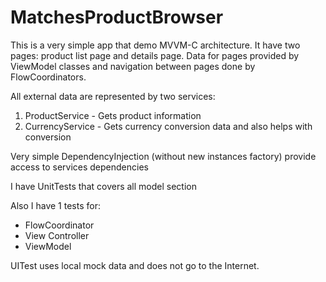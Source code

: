# MatchesProductBrowser

This is a very simple app that demo MVVM-C architecture. It have two pages: product list page and details page. Data for pages provided by ViewModel classes and navigation between pages done by FlowCoordinators. 

All external data are represented by two services:
1. ProductService - Gets product information
2. CurrencyService - Gets currency conversion data and also helps with conversion

Very simple DependencyInjection (without new instances factory) provide access to services dependencies 

I have UnitTests that covers all model section

Also I have 1 tests for:
- FlowCoordinator
- View Controller
- ViewModel

UITest uses local mock data and does not go to the Internet.

